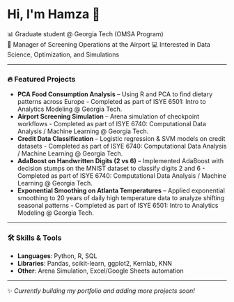 # Hi, I'm Hamza 👋  

📊 Graduate student @ Georgia Tech (OMSA Program)  
🔐 Manager of Screening Operations at the Airport 
💻 Interested in Data Science, Optimization, and Simulations

---

### 🔥 Featured Projects
- **PCA Food Consumption Analysis** – Using R and PCA to find dietary patterns across Europe  - Completed as part of ISYE 6501: Intro to Analytics Modeling @ Georgia Tech.
- **Airport Screening Simulation** – Arena simulation of checkpoint workflows - Completed as part of ISYE 6740: Computational Data Analysis / Machine Learning @ Georgia Tech.
- **Credit Data Classification** – Logistic regression & SVM models on credit datasets - Completed as part of ISYE 6740: Computational Data Analysis / Machine Learning @ Georgia Tech.
- **AdaBoost on Handwritten Digits (2 vs 6)** – Implemented AdaBoost with decision stumps on the MNIST dataset to classify digits 2 and 6 - Completed as part of ISYE 6740: Computational Data Analysis / Machine Learning @ Georgia Tech.  
- **Exponential Smoothing on Atlanta Temperatures** – Applied exponential smoothing to 20 years of daily high temperature data to analyze shifting seasonal patterns - Completed as part of ISYE 6501: Intro to Analytics Modeling @ Georgia Tech.  


---

### 🛠️ Skills & Tools
- **Languages**: Python, R, SQL  
- **Libraries**: Pandas, scikit-learn, ggplot2, Kernlab, KNN  
- **Other**: Arena Simulation, Excel/Google Sheets automation  

---

✨ *Currently building my portfolio and adding more projects soon!*  
